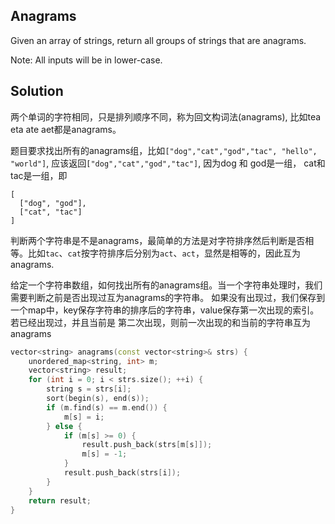 ## Anagrams 

Given an array of strings, return all groups of strings that are anagrams.

Note: All inputs will be in lower-case.

## Solution

两个单词的字符相同，只是排列顺序不同，称为回文构词法(anagrams), 比如tea eta ate aet都是anagrams。

题目要求找出所有的anagrams组，比如`["dog","cat","god","tac", "hello", "world"]`, 应该返回`["dog","cat","god","tac"]`,
因为dog 和 god是一组， cat和tac是一组，即

```
[
  ["dog", "god"],
  ["cat", "tac"]
]
```

判断两个字符串是不是anagrams，最简单的方法是对字符排序然后判断是否相等。比如`tac`、`cat`按字符排序后分别为`act`、`act`，显然是相等的，因此互为anagrams.

给定一个字符串数组，如何找出所有的anagrams组。当一个字符串处理时，我们需要判断之前是否出现过互为anagrams的字符串。
如果没有出现过，我们保存到一个map中，key保存字符串的排序后的字符串，value保存第一次出现的索引。若已经出现过，并且当前是
第二次出现，则前一次出现的和当前的字符串互为anagrams

```cpp
vector<string> anagrams(const vector<string>& strs) {
	unordered_map<string, int> m;
	vector<string> result;
	for (int i = 0; i < strs.size(); ++i) {
		string s = strs[i];
		sort(begin(s), end(s));
		if (m.find(s) == m.end()) {
			m[s] = i;
		} else {
			if (m[s] >= 0) {
				result.push_back(strs[m[s]]);
				m[s] = -1;
			}
			result.push_back(strs[i]);
		}
	}
	return result;
}
```
